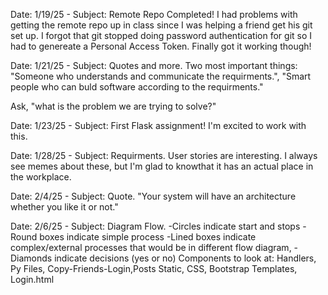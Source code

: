Date: 1/19/25 - Subject: Remote Repo Completed! I had problems with getting the remote repo up in class since I was helping a friend get his git set up. I forgot that git stopped doing password authentication for git so I had to genereate a Personal Access Token. Finally got it working though!

Date: 1/21/25 - Subject: Quotes and more. Two most important things: "Someone who understands and communicate the requirments.", "Smart people who can buld software according to the requirments." 

Ask, "what is the problem we are trying to solve?"

Date: 1/23/25 - Subject: First Flask assignment! I'm excited to work with this.

Date: 1/28/25 - Subject: Requirments. User stories are interesting. I always see memes about these, but I'm glad to knowthat it has an actual place in the workplace.

Date: 2/4/25 - Subject: Quote. "Your system will have an architecture whether you like it or not."

Date: 2/6/25 - Subject: Diagram Flow.
-Circles indicate start and stops
-Round boxes indicate simple process
-Lined boxes indicate complex/external processes that would be in different flow diagram, 
-Diamonds indicate decisions (yes or no)
Components to look at: Handlers, Py Files, Copy-Friends-Login,Posts
Static, CSS, Bootstrap
Templates, Login.html 


 
